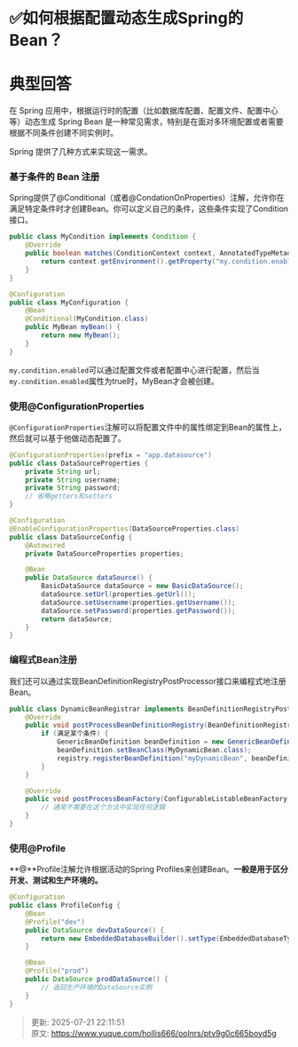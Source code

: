 # ✅如何根据配置动态生成Spring的Bean？

# 典型回答


在 Spring 应用中，根据运行时的配置（比如数据库配置、配置文件、配置中心等）动态生成 Spring Bean 是一种常见需求，特别是在面对多环境配置或者需要根据不同条件创建不同实例时。



Spring 提供了几种方式来实现这一需求。



### <font style="color:rgb(13, 13, 13);">基于条件的 Bean 注册</font>


Spring提供了@Conditional（或者@CondationOnProperties）注解，允许你在满足特定条件时才创建Bean。你可以定义自己的条件，这些条件实现了Condition接口。



```java
public class MyCondition implements Condition {
    @Override
    public boolean matches(ConditionContext context, AnnotatedTypeMetadata metadata) {
        return context.getEnvironment().getProperty("my.condition.enabled", Boolean.class, false);
    }
}

@Configuration
public class MyConfiguration {
    @Bean
    @Conditional(MyCondition.class)
    public MyBean myBean() {
        return new MyBean();
    }
}

```



`my.condition.enabled`可以通过配置文件或者配置中心进行配置，然后当`my.condition.enabled`属性为true时，MyBean才会被创建。



### <font style="color:rgb(13, 13, 13);">使用@ConfigurationProperties</font>


`@ConfigurationProperties`注解可以将配置文件中的属性绑定到Bean的属性上，然后就可以基于他做动态配置了。



```java
@ConfigurationProperties(prefix = "app.datasource")
public class DataSourceProperties {
    private String url;
    private String username;
    private String password;
    // 省略getters和setters
}

@Configuration
@EnableConfigurationProperties(DataSourceProperties.class)
public class DataSourceConfig {
    @Autowired
    private DataSourceProperties properties;

    @Bean
    public DataSource dataSource() {
        BasicDataSource dataSource = new BasicDataSource();
        dataSource.setUrl(properties.getUrl());
        dataSource.setUsername(properties.getUsername());
        dataSource.setPassword(properties.getPassword());
        return dataSource;
    }
}
```



### 编程式Bean注册
我们还可以通过实现BeanDefinitionRegistryPostProcessor接口来编程式地注册Bean。



```java
public class DynamicBeanRegistrar implements BeanDefinitionRegistryPostProcessor {
    @Override
    public void postProcessBeanDefinitionRegistry(BeanDefinitionRegistry registry) throws BeansException {
        if (满足某个条件) {
            GenericBeanDefinition beanDefinition = new GenericBeanDefinition();
            beanDefinition.setBeanClass(MyDynamicBean.class);
            registry.registerBeanDefinition("myDynamicBean", beanDefinition);
        }
    }

    @Override
    public void postProcessBeanFactory(ConfigurableListableBeanFactory beanFactory) throws BeansException {
        // 通常不需要在这个方法中实现任何逻辑
    }
}

```



### 使用@Profile


**<font style="color:rgb(13, 13, 13);">@</font>**Profile注解允许根据活动的Spring Profiles来创建Bean。**一般是用于区分开发、测试和生产环境的。**



```java
@Configuration
public class ProfileConfig {
    @Bean
    @Profile("dev")
    public DataSource devDataSource() {
        return new EmbeddedDatabaseBuilder().setType(EmbeddedDatabaseType.H2).build();
    }

    @Bean
    @Profile("prod")
    public DataSource prodDataSource() {
        // 返回生产环境的DataSource实例
    }
}
```





> 更新: 2025-07-21 22:11:51  
> 原文: <https://www.yuque.com/hollis666/oolnrs/ptv9g0c665boyd5g>